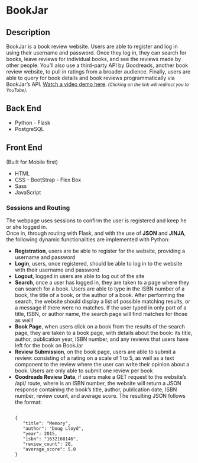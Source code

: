 <h1>BookJar</h1>
<h2>Description</h2>

BookJar is a book review website. Users are able to register and log in using their username and password. Once they log in, they can search for books, leave reviews for individual books, and see the reviews made by other people. You’ll also use  a third-party API by Goodreads, another book review website, to pull in ratings from a broader audience. Finally, users are able to query for book details and book reviews programmatically via BookJar’s API. <a href="https://youtu.be/zCaWgDhzVxQ" target="_blank">Watch a video demo here</a>.<i style="font-size: 12px;"> (Clicking on the link will redirect you to YouTube).</i>

<h2>Back End</h2>
<ul>
  <li>Python - Flask</li>
  <li>PostgreSQL</li>
</ul>
<h2>Front End</h2> (Built for Mobile first)
<ul>
  <li>HTML</li>
  <li>CSS - BootStrap - Flex Box</li>
  <li>Sass</li>
  <li>JavaScript</li>
</ul>
<h3>Sessions and Routing</h3> 
The webpage uses sessions to confirm the user is registered and keep he or she logged in.</br>
Once in, through routing with Flask, and with the use of <strong>JSON</strong> and <strong>JINJA</strong>, the following dynamic functionalities are implemented with Python:
<ul>
  <li><strong>Registration</strong>, users are be able to register for the website, providing a username and password</li>
  <li><strong>Login</strong>, users, once registered, should be able to log in to the website with their username and password</li>
  <li><strong>Logout</strong>, logged in users are able to log out of the site</li>
  <li><strong>Search</strong>, once a user has logged in, they are taken to a page where they can search for a book. Users are able to type in the ISBN number of a book, the title of a book, or the author of a book. After performing the search, the website should display a list of possible matching results, or a message if there were no matches. If the user typed in only part of a title, ISBN, or author name, the search page will find matches for those as well!</li>
  <li><strong>Book Page</strong>, when users click on a book from the results of the search page, they are taken to a book page, with details about the book: its title, author, publication year, ISBN number, and any reviews that users have left for the book on BookJar</li>
  <li><strong>Review Submission</strong>, on the book page, users are able to submit a review: consisting of a rating on a scale of 1 to 5, as well as a text component to the review where the user can write their opinion about a book. Users are only able to submit one review per book</li>
  <li><strong>Goodreads Review Data</strong>, if users make a GET request to the website’s /api/<isbn> route, where <isbn> is an ISBN number, the website will return a JSON response containing the book’s title, author, publication date, ISBN number, review count, and average score. The resulting JSON follows the format:
</li>

 ```

{
    "title": "Memory",
    "author": "Doug Lloyd",
    "year": 2015,
    "isbn": "1632168146",
    "review_count": 28,
    "average_score": 5.0
}

 ```